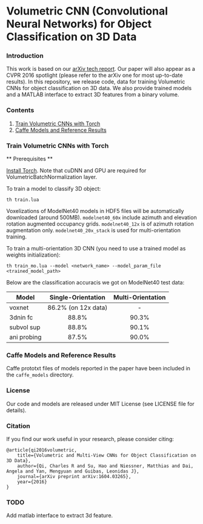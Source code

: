 # Volumetric CNN (Convolutional Neural Networks) for Object Classification on 3D Data

### Introduction
This work is based on our [arXiv tech report](https://arxiv.org/abs/1604.03265). Our paper will also appear as a CVPR 2016 spotlight (please refer to the arXiv one for most up-to-date results). In this repository, we release code, data for training Volumetric CNNs for object classification on 3D data. We also provide trained models and a MATLAB interface to extract 3D features from a binary volume.

### Contents
1. [Train Volumetric CNNs with Torch](#train-volumetric-cnns-with-torch)
2. [Caffe Models and Reference Results](#caffe-models-and-reference-results)

### Train Volumetric CNNs with Torch

** Prerequisites **

<a href="http://torch.ch/docs/getting-started.html" target="_blank">Install Torch</a>. Note that cuDNN and GPU are required for VolumetricBatchNormalization layer.

To train a model to classify 3D object:

    th train.lua

Voxelizations of ModelNet40 models in HDF5 files will be automatically downloaded (around 500MB). `modelnet40_60x` include azimuth and elevation rotation augmented occupancy grids. `modelnet40_12x` is of azimuth rotation augmentation only. `modelnet40_20x_stack` is used for multi-orientation training.

To train a multi-orientation 3D CNN (you need to use a trained model as weights initialization):

    th train_mo.lua --model <network_name> --model_param_file <trained_model_path>


Below are the classification accuracis we got on ModelNet40 test data:


|   Model       | Single-Orientation    | Multi-Orientation  |
| ------------- |:---------------------:|:------------------:|
| voxnet        | 86.2% (on 12x data)   | -                  | 
| 3dnin fc      | 88.8%                 | 90.3%              |
| subvol sup    | 88.8%                 | 90.1%              |
| ani probing   | 87.5%                 | 90.0%              |

### Caffe Models and Reference Results

Caffe prototxt files of models reported in the paper have been included in the `caffe_models` directory.

### License
Our code and models are released under MIT License (see LICENSE file for details).

### Citation
If you find our work useful in your research, please consider citing:

    @article{qi2016volumetric,
        title={Volumetric and Multi-View CNNs for Object Classification on 3D Data},
        author={Qi, Charles R and Su, Hao and Niessner, Matthias and Dai, Angela and Yan, Mengyuan and Guibas, Leonidas J},
        journal={arXiv preprint arXiv:1604.03265},
        year={2016}
    }

### TODO

Add matlab interface to extract 3d feature.
